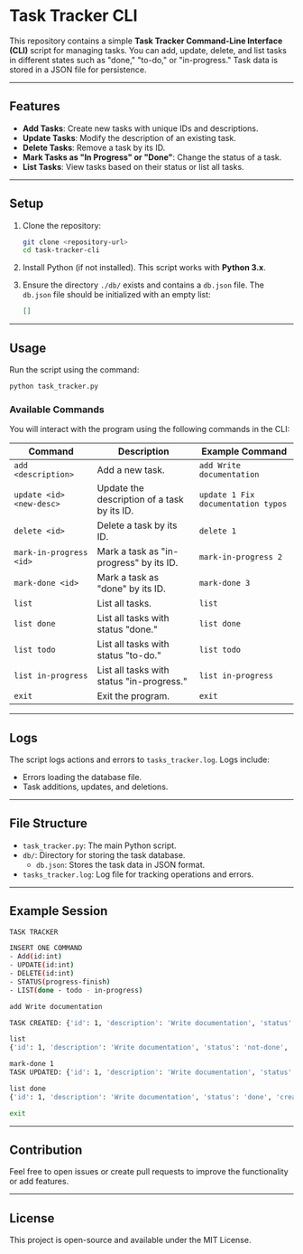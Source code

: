 # Task Tracker CLI

This repository contains a simple **Task Tracker Command-Line Interface (CLI)** script for managing tasks. You can add, update, delete, and list tasks in different states such as "done," "to-do," or "in-progress." Task data is stored in a JSON file for persistence.

---

## Features

- **Add Tasks**: Create new tasks with unique IDs and descriptions.
- **Update Tasks**: Modify the description of an existing task.
- **Delete Tasks**: Remove a task by its ID.
- **Mark Tasks as "In Progress" or "Done"**: Change the status of a task.
- **List Tasks**: View tasks based on their status or list all tasks.

---

## Setup

1. Clone the repository:
   ```bash
   git clone <repository-url>
   cd task-tracker-cli
   ```

2. Install Python (if not installed). This script works with **Python 3.x**.

3. Ensure the directory `./db/` exists and contains a `db.json` file. The `db.json` file should be initialized with an empty list:
   ```json
   []
   ```

---

## Usage

Run the script using the command:
```bash
python task_tracker.py
```

### Available Commands

You will interact with the program using the following commands in the CLI:

| Command                      | Description                                         | Example Command                          |
|------------------------------|-----------------------------------------------------|------------------------------------------|
| `add <description>`          | Add a new task.                                     | `add Write documentation`                |
| `update <id> <new-desc>`     | Update the description of a task by its ID.         | `update 1 Fix documentation typos`       |
| `delete <id>`                | Delete a task by its ID.                            | `delete 1`                               |
| `mark-in-progress <id>`      | Mark a task as "in-progress" by its ID.             | `mark-in-progress 2`                     |
| `mark-done <id>`             | Mark a task as "done" by its ID.                    | `mark-done 3`                            |
| `list`                       | List all tasks.                                     | `list`                                   |
| `list done`                  | List all tasks with status "done."                  | `list done`                              |
| `list todo`                  | List all tasks with status "to-do."                 | `list todo`                              |
| `list in-progress`           | List all tasks with status "in-progress."           | `list in-progress`                       |
| `exit`                       | Exit the program.                                   | `exit`                                   |

---

## Logs

The script logs actions and errors to `tasks_tracker.log`. Logs include:

- Errors loading the database file.
- Task additions, updates, and deletions.

---

## File Structure

- `task_tracker.py`: The main Python script.
- `db/`: Directory for storing the task database.
  - `db.json`: Stores the task data in JSON format.
- `tasks_tracker.log`: Log file for tracking operations and errors.

---

## Example Session

```bash
TASK TRACKER

INSERT ONE COMMAND
- Add(id:int)
- UPDATE(id:int)
- DELETE(id:int)
- STATUS(progress-finish)
- LIST(done - todo - in-progress)

add Write documentation

TASK CREATED: {'id': 1, 'description': 'Write documentation', 'status': 'not-done', 'createdAt': '2024-12-16 12:00:00', 'updatedAt': None}

list
{'id': 1, 'description': 'Write documentation', 'status': 'not-done', 'createdAt': '2024-12-16 12:00:00', 'updatedAt': None}

mark-done 1
TASK UPDATED: {'id': 1, 'description': 'Write documentation', 'status': 'done', 'createdAt': '2024-12-16 12:00:00', 'updatedAt': '2024-12-16 12:05:00'}

list done
{'id': 1, 'description': 'Write documentation', 'status': 'done', 'createdAt': '2024-12-16 12:00:00', 'updatedAt': '2024-12-16 12:05:00'}

exit
```

---

## Contribution

Feel free to open issues or create pull requests to improve the functionality or add features.

---

## License

This project is open-source and available under the MIT License.
